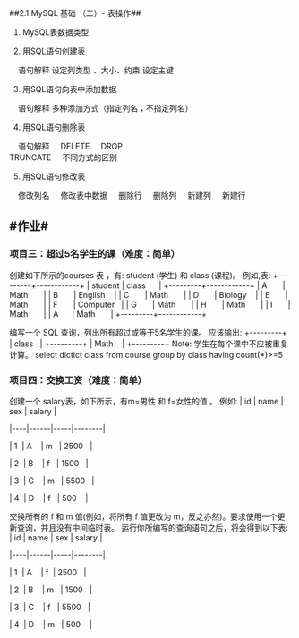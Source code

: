##2.1 MySQL 基础 （二）- 表操作##

1. MySQL表数据类型

2. 用SQL语句创建表

    语句解释
    设定列类型 、大小、约束
    设定主键
    
3. 用SQL语句向表中添加数据

    语句解释
    多种添加方式（指定列名；不指定列名）
    
4. 用SQL语句删除表

    语句解释 
    DELETE
    DROP    
    TRUNCATE
    不同方式的区别
    
5. 用SQL语句修改表

    修改列名
    修改表中数据
    删除行
    删除列
    新建列
    新建行

## **#作业#**
### 项目三：超过5名学生的课（难度：简单）
创建如下所示的courses 表 ，有: student (学生) 和 class (课程)。
例如,表:
+---------+------------+
| student | class      |
+---------+------------+
| A       | Math       |
| B       | English    |
| C       | Math       |
| D       | Biology    |
| E       | Math       |
| F       | Computer   |
| G       | Math       |
| H       | Math       |
| I       | Math       |
| A      | Math       |
+---------+------------+

编写一个 SQL 查询，列出所有超过或等于5名学生的课。
应该输出:
+---------+
| class   |
+---------+
| Math    |
+---------+
Note:
学生在每个课中不应被重复计算。
select dictict class from course group by class having count(*)>=5

### 项目四：交换工资（难度：简单）
创建一个 salary表，如下所示，有m=男性 和 f=女性的值 。
例如:
| id | name | sex | salary |

|----|------|-----|--------|

| 1  | A    | m   | 2500   |

| 2  | B    | f   | 1500   |

| 3  | C    | m   | 5500   |

| 4  | D    | f   | 500    |

交换所有的 f 和 m 值(例如，将所有 f 值更改为 m，反之亦然)。要求使用一个更新查询，并且没有中间临时表。
运行你所编写的查询语句之后，将会得到以下表:
| id | name | sex | salary |

|----|------|-----|--------|

| 1  | A    | f  | 2500   |

| 2  | B    | m   | 1500   |

| 3  | C    | f   | 5500   |

| 4  | D    | m   | 500    |

